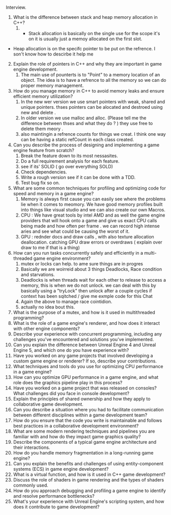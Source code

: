 Interview. 

1. What is the difference between stack and heap memory allocation in C++?
	1. - Stack allocation is basically on the single use for the scope it's on it is usually just a memoy allocated on the first slot. 
- Heap allocation is on the specifc pointer to be put on the refrence. I son't know how to descirbe it help me 
2. Explain the role of pointers in C++ and why they are important in game engine development.
	1. The main use of pounterts is to "Point" to a memory location of an object. The idea is to have a refrence to all the memory so we can do proper memory management. 
3. How do you manage memory in C++ to avoid memory leaks and ensure efficient memory utilization?
	1. In the new wer version we use smart pointers with weak, shared and unique pointers. thses pointers can be alocated and destroed using new and delete . 
	2. In older version we use malloc and alloc. (Please tell me the difference between thses and what they do ? ) they use free to delete them meory . 
	3. also maintingin a refrence counts for things we creat. I think one way can be having a static refCount in each class created. 
4. Can you describe the process of designing and implementing a game engine feature from scratch?
	1. Break the feature down to its most nessasites. 
	2. Do a full requirement analysis for each feature. 
	3. see if its' SOLID ( go over everything SOLD)
	4. Check dependencies. 
	5. Write a rough version see if it can be done with a TDD. 
	6. Test bug fix so on.
5. What are some common techniques for profiling and optimizing code for speed and memory in a game engine?
	1. Memory is always first cause you can easily see where the problems lie when it comes to meomory. We have good memory profiles built into things like visual studio and we can also create our own Macros. 
	2. CPU : We have great tools by intel AMD and as well the game engine providers that will hook onto a game and give us exact CPU calls being made and how often per frame . we can record high intense aries and see what could be causing the worst of it. 
	3. GPU : rednder docs and draw calls , with also texture allocation deallocation. catching GPU draw errors or overdraws ( explain over draw to me if that is  a thing)
6. How can you run tasks concurrently safely and efficiently in a multi-threaded game engine environment?
	1. mutex or locks can help. to ame sure things are in progres 
	2. Basically we are woirreid about 3 things Deadlocks, Race condition and starvations. 
	3. Deadlocks is when threads wait for each other to release to access a memory, this is when we do not unlock. we can deal with this by basically using a "tryLock" then unlock after a couple cycles if context has been sqitched / give me exmple code for this Chat 
	4. Again the above to manage race cointidion. 
	5. actually no idea bout this.
7. What is the purpose of a mutex, and how is it used in multithreaded programming?
8. What is the role of a game engine's renderer, and how does it interact with other engine components?
9. Describe your experience with concurrent programming, including any challenges you've encountered and solutions you've implemented.
10. Can you explain the difference between Unreal Engine 4 and Unreal Engine 5, and which one do you have experience with?
11. Have you worked on any game projects that involved developing a custom game engine or renderer? If so, describe your contributions.
12. What techniques and tools do you use for optimizing CPU performance in a game engine?
13. How can you optimize GPU performance in a game engine, and what role does the graphics pipeline play in this process?
14. Have you worked on a game project that was released on consoles? What challenges did you face in console development?
15. Explain the principles of shared ownership and how they apply to collaborative game development.
16. Can you describe a situation where you had to facilitate communication between different disciplines within a game development team?
17. How do you ensure that the code you write is maintainable and follows best practices in a collaborative development environment?
18. What are some modern rendering techniques and pipelines you are familiar with and how do they impact game graphics quality?
19. Describe the components of a typical game engine architecture and their interactions.
20. How do you handle memory fragmentation in a long-running game engine?
21. Can you explain the benefits and challenges of using entity-component systems (ECS) in game engine development?
22. What is a virtual function, and how is it used in C++ game development?
23. Discuss the role of shaders in game rendering and the types of shaders commonly used.
24. How do you approach debugging and profiling a game engine to identify and resolve performance bottlenecks?
25. What's your experience with Unreal Engine's scripting system, and how does it contribute to game development?